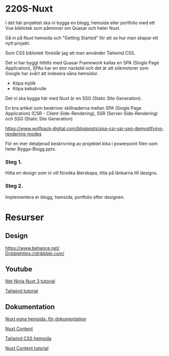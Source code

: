 # 220S-Nuxt

I det här projektet ska ni bygga en blogg, hemsida eller portfolio med ett Vue bibliotek som påminner om Quasar och heter Nuxt.

Gå in på Nuxt hemsida och "Getting Started" för att se hur man skapar ett nytt projekt.

Som CSS bibliotek föreslår jag att man använder Tailwind CSS.

Det vi har byggt hittills med Quasar Framework kallas en SPA (Single Page Application), SPAs har en stor nackdel och det är att
sökmotorer som Google har svårt att indexera såna hemsidor.

* Köpa mjölk
* Köpa kebabrulle

Det vi ska bygga här med Nuxt är en SSG (Static Site Generation).

En bra artikel som beskriver skillnaderna mellan SPA (Single Page Application) (CSR - Client-Side-Rendering), SSR (Server-Side-Rendering) och SSG (Static Site Generation)

<a href="https://www.wolfpack-digital.com/blogposts/spa-csr-ssr-ssg-demystifying-rendering-modes">https://www.wolfpack-digital.com/blogposts/spa-csr-ssr-ssg-demystifying-rendering-modes</a>

För en mer detaljerad beskrivning av projektet kika i powerpoint filen som heter Bygga-Blogg.pptx.

### Steg 1.

Hitta en design som ni vill försöka återskapa, titta på länkarna till designs.

### Steg 2.

Implementera er blogg, hemsida, portfolio efter designen.

# Resurser

## Design

<a href="https://www.behance.net/">https://www.behance.net/</a>  
<a href="https://dribbble.com/">Dribble</a>https://dribbble.com/<a>

## Youtube

<a href="https://www.youtube.com/playlist?list=PL4cUxeGkcC9haQlqdCQyYmL_27TesCGPC">Net Ninja Nuxt 3 tutorial</a>

<a href="https://www.youtube.com/watch?v=ft30zcMlFao">Tailwind tutorial</a>

## Dokumentation

<a href="https://nuxt.com/">Nuxt egna hemsida, för dokumentation</a>

<a href="https://content.nuxtjs.org/">Nuxt Content</a>

<a href="https://tailwindcss.com/">Tailwind CSS hemsida<a>

<a href="https://blog.openreplay.com/power-your-blog-with-nuxt-content/">Nuxt Content tutorial</a>
